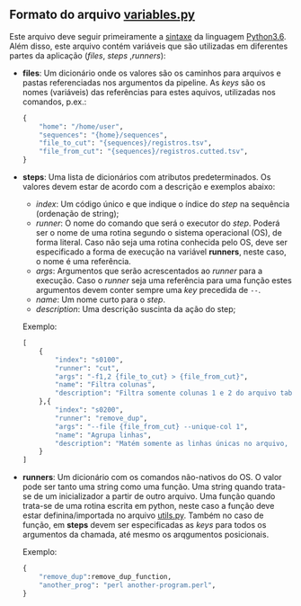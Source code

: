 ## Formato do arquivo [variables.py](variables.py)
Este arquivo deve seguir primeiramente a [sintaxe](https://docs.python.org/3.6/reference/index.html) da linguagem [Python3.6](https://www.python.org/). Além disso, este arquivo contém variáveis que são utilizadas em diferentes partes da aplicação (_files_, _steps_ ,_runners_):

* **files**: Um dicionário onde os valores são os caminhos para arquivos e pastas referenciadas nos argumentos da pipeline. As _keys_ são os nomes (variáveis) das referências para estes aquivos, utilizadas nos comandos, p.ex.:
	
	```python
	{
		"home": "/home/user",
		"sequences": "{home}/sequences",
		"file_to_cut": "{sequences}/registros.tsv",
		"file_from_cut": "{sequences}/registros.cutted.tsv",
	}
	```
	
* **steps**: Uma lista de dicionários com atributos predeterminados. Os valores devem estar de acordo com a descrição e exemplos abaixo:
	
	* _index_: Um código único e que indique o índice do _step_ na sequência (ordenação de string);
	* _runner_: O nome do comando que será o executor do _step_. Poderá ser o nome de uma rotina segundo o sistema operacional (OS), de forma literal. Caso não seja uma rotina conhecida pelo OS, deve ser especificado a forma de execução na variável __runners__, neste caso, o nome é uma referência.
	* _args_: Argumentos que serão acrescentados ao _runner_ para a execução. Caso o _runner_ seja uma referência para uma função estes argumentos devem conter sempre uma _key_ precedida de `--`.
	* _name_: Um nome curto para o _step_.
	* _description_: Uma descrição suscinta da ação do step;

	Exemplo:

	```python
	[
		{
			"index": "s0100",
			"runner": "cut",
			"args": "-f1,2 {file_to_cut} > {file_from_cut}",
			"name": "Filtra colunas",
			"description": "Filtra somente colunas 1 e 2 do arquivo tabular de registros."
		},{
			"index": "s0200",
			"runner": "remove_dup",
			"args": "--file {file_from_cut} --unique-col 1",
			"name": "Agrupa linhas",
			"description": "Matém somente as linhas únicas no arquivo, tomando com base a coluna 1. Também conta as repetições de cada linha."
		}
	]
	```

* **runners**: Um dicionário com os comandos não-nativos do OS. O valor pode ser tanto uma string como uma função. Uma string quando trata-se de um inicializador a partir de outro arquivo. Uma função quando trata-se de uma rotina escrita em python, neste caso a função deve estar definina/importada no arquivo [utils.py](utils.py). Também no caso de função, em __steps__ devem ser especificadas as _keys_ para todos os argumentos da chamada, até mesmo os arqgumentos posicionais.

	Exemplo:

	```python
	{
		"remove_dup":remove_dup_function,
		"another_prog": "perl another-program.perl",
	}
	```




